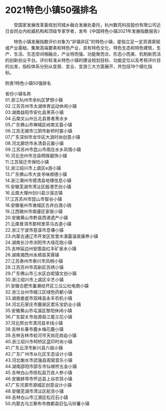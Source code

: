 # 2021特色小镇50强排名  
&emsp;&emsp;受国家发展改革委规划司城乡融合发展处委托，杭州数亮科技股份有限公司近日会同业内权威机构和顶级专家学者，发布《中国特色小镇2021年发展指数报告》  

&emsp;&emsp;特色小镇发展指数评价对象为“非镇非区”的特色小镇，是指立足一定资源禀赋或产业基础，集聚高端要素和特色产业，具有特色文化、特色生态和特色建筑，生产、生活、生态空间相融合，产业特而强、功能聚而合、形态小而美、机制新而活的创新创业平台。评价标准从特色小镇的建设规划目标、功能定位以及考核评价目的出发，指标体系分别从宜居、宜业、宜游三大方面展开，共包括19个细化指标。  

附表1特色小镇50强排名  

省份小镇名称  
01.浙江杭州市余杭区梦想小镇  
02.江苏苏州市太湖体育运动休闲小镇  
03.湖南益阳市安化县黑茶小镇  
04.云南文山州丘北县普者黑水乡  
05.广东佛山市禅城区岭南文荟小镇  
06.江苏无锡市江阴市新桥时裳小镇  
07.广东深圳市龙华区大浪时尚创意小镇  
08.河北廊坊市永清县云裳小镇  
09.江苏苏州市昆山市周庄水乡风情小镇  
10.河北沧州市沧县明珠服饰小镇  
11.江苏宿迁市保险小镇  
12.浙江绍兴市上虞区e游小镇  
13.广东佛山市大良寻味顺德小镇  
14.浙江潮州市德清县地理信息小镇  
15.安徽芜湖市湾沚区殷港艺创小镇  
16.云南大理州剑川县沙溪古镇  
17.江苏苏州市昆山市智谷小镇  
18.安徽毫州市谯城区古井白酒小销  
19.江西赣州市南康区家居小镇  
20.安徽黄山市黔县西递遗产小镇  
21.云南普洱市那柯里茶马古道小镇  
22.浙江宁波市慈溪市息壤小镇  
23.内蒙古通辽市开发区哲里木湛露温泉康养小镇  
24.湖南长沙市浏阳市大瑶花炮小镇  
25.吉林延边州安图县红丰矿泉水小镇  
26.湖南湘西州永顺县芙蓉镇  
27.江苏泰州市泰兴市凤柄小镇  
28.江苏苏州市高新区苏绣小镇  
29.广东佛山市三水区白坭镇文创小镇  
30.浙江绍兴市上虞区伞艺小镇  
31.安徽合肥市巢潮经开区三瓜公社电商小镇  
32.浙江台州市椒江区绿色药都小镇  
33.湖南娄底市双峰县永丰农机小镇  
34.河北石家庄市鹿泉区君乐宝奶业小镇  
35.安徽黄山市屯溪区黎阳休闲小镇  
36.广东韶关市翁源县江尾兰花小镇  
37.河北邢台市清河县羊线小镇  
38.吉林长春市鹿乡梅花鹿小镇  
39.吉林吉林市蛟河市天岗花岗岩小镇  
40.浙江绍兴市柯桥区蓝印时尚小镇  
41.广东云浮市新兴县六祖小镇  
42.广东广州市从化区生态设计小镇  
43.河北衡水市武强县周窝音乐小镇  
44.湖南邵阳市邵东市仙槎桥五金小镇  
45.吉林白山市抚松县万良人参小镇  
46.安徽蚌埠市怀远县上谷农贸小镇  
47.广东河源市源城区创意设计小镇  
48.安徽芜湖市湾沚区航空小镇  
49.吉林白山市江源区松花石小镇  
50.内蒙古乌兰察布市商都县巨弘马铃薯小镇  
